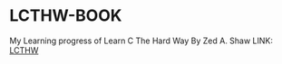# LCTHW-BOOK

My Learning progress of Learn C The Hard Way By Zed A. Shaw
LINK: [LCTHW](http://c.learncodethehaedway.org/index.html)

